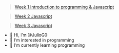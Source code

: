 >[Week 1 Introduction to programming & Javascript ](https://github.com/JulioG0/My-readme/tree/main/Week%201)


>[Week 2 Javascript](https://github.com/JulioG0/My-readme/tree/main/Week%202)


>[Week 3 Javascript](https://github.com/JulioG0/My-readme/tree/main/Week%203)

- 👋 Hi, I’m @JulioG0
- 👀 I’m interested in programming
- 🌱 I’m currently learning programming

<!---
JulioG0/JulioG0 is a ✨ special ✨ repository because its `README.md` (this file) appears on your GitHub profile.
You can click the Preview link to take a look at your changes.
--->
